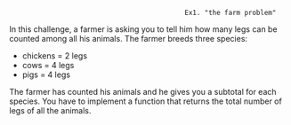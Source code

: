                                                 Ex1. "the farm problem"
In this challenge, a farmer is asking you to tell him how many legs can be counted among all his animals.
The farmer breeds three species:

* chickens = 2 legs
* cows = 4 legs
* pigs = 4 legs

The farmer has counted his animals and he gives you a subtotal for each species.
You have to implement a function that returns the total number of legs of all the animals.